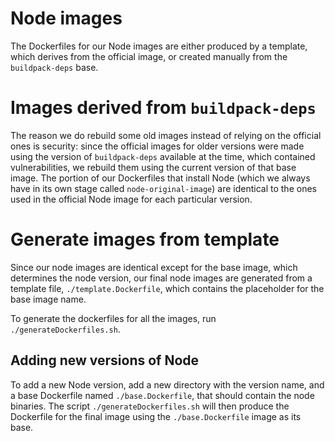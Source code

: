 # Node images

The Dockerfiles for our Node images are either produced by a template, which derives from the official image, or
created manually from the `buildpack-deps` base.

# Images derived from `buildpack-deps`

The reason we do rebuild some old images instead of relying on the official ones is security: since
the official images for older versions were made using the version of `buildpack-deps` available at the time, which
contained vulnerabilities, we rebuild them using the current version of that base image. The portion of our
Dockerfiles that install Node (which we always have in its own stage called `node-original-image`) are identical to the
ones used in the official Node image for each particular version.

# Generate images from template

Since our node images are identical except for the base image, which determines the node version,
our final node images are generated from a template file, `./template.Dockerfile`, which contains the placeholder
for the base image name. 

To generate the dockerfiles for all the images, run `./generateDockerfiles.sh`.

## Adding new versions of Node

To add a new Node version, add a new directory with the version name, and a base Dockerfile named `./base.Dockerfile`, that should contain the node binaries. The script `./generateDockerfiles.sh` will then produce the Dockerfile for the final image using the `./base.Dockerfile` image as its base.